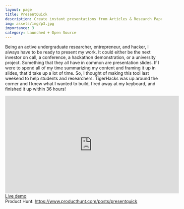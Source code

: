 ```yaml
---
layout: page
title: PresentQuick
description: Create instant presentations from Articles & Research Papers
img: assets/img/p3.jpg
importance: 3
category: Launched + Open Source
---
```


Being an active undergraduate researcher, entrepreneur, and hacker, I always have to be ready to present my work. It could either be the next investor on call, a conference, a hackathon demonstration, or a university project. Something that they all have in common are presentation slides. If I were to spend all of my time summarizing my content and framing it up in slides, that'd take up a lot of time. So, I thought of making this tool last weekend to help students and researchers. TigerHacks was up around the corner and I knew what I wanted to build, fired away at my keyboard, and finished it up within 36 hours!<br>

<iframe width="560" height="315" src="https://www.youtube.com/embed/bfZO2NFVPgA" title="YouTube video player" frameborder="0" allow="accelerometer; autoplay; clipboard-write; encrypted-media; gyroscope; picture-in-picture" allowfullscreen></iframe>
<br>
<a href = "https://presentquick.neeltron.repl.co/">Live demo</a><br>
Product Hunt: <a href = "https://www.producthunt.com/posts/presentquick">https://www.producthunt.com/posts/presentquick</a>
